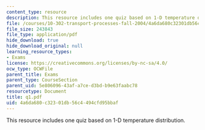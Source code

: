 ```yaml
---
content_type: resource
description: This resource includes one quiz based on 1-D temperature distribution.
file: /courses/10-302-transport-processes-fall-2004/4a6da680c32301db56c4494cfd95bbaf_q1.pdf
file_size: 243843
file_type: application/pdf
hide_download: true
hide_download_original: null
learning_resource_types:
- Exams
license: https://creativecommons.org/licenses/by-nc-sa/4.0/
ocw_type: OCWFile
parent_title: Exams
parent_type: CourseSection
parent_uid: 5e806096-43af-a7ce-d3bd-b9e63faabc78
resourcetype: Document
title: q1.pdf
uid: 4a6da680-c323-01db-56c4-494cfd95bbaf
---
```

This resource includes one quiz based on 1-D temperature distribution.